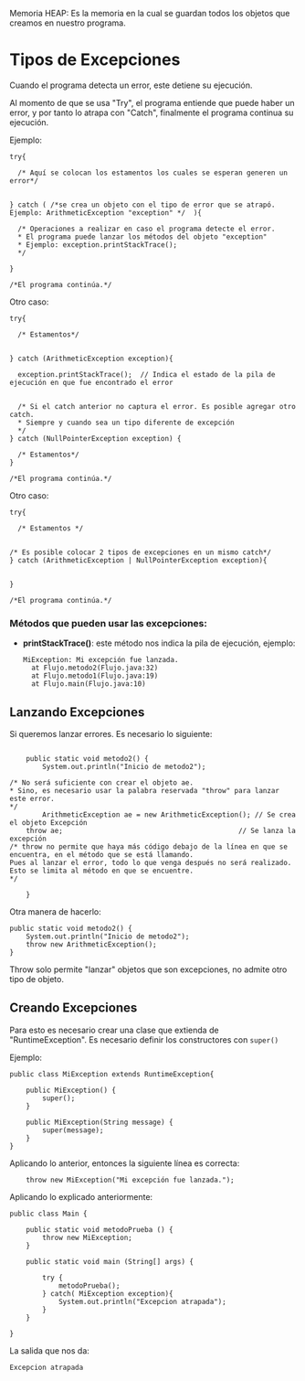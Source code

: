 Memoria HEAP:  Es la memoria en la cual se guardan todos los objetos que creamos en nuestro programa.


# Tipos de Excepciones

Cuando el programa detecta un error, este detiene su ejecución.

Al momento de que se usa "Try", el programa entiende que puede haber un error, y por tanto lo atrapa con "Catch", finalmente el programa continua su ejecución.

Ejemplo:

```
try{

  /* Aquí se colocan los estamentos los cuales se esperan generen un error*/


} catch ( /*se crea un objeto con el tipo de error que se atrapó. Ejemplo: ArithmeticException "exception" */  ){

  /* Operaciones a realizar en caso el programa detecte el error.
  * El programa puede lanzar los métodos del objeto "exception"
  * Ejemplo: exception.printStackTrace();
  */

}

/*El programa continúa.*/
```
Otro caso:

```
try{

  /* Estamentos*/


} catch (ArithmeticException exception){

  exception.printStackTrace();  // Indica el estado de la pila de ejecución en que fue encontrado el error


  /* Si el catch anterior no captura el error. Es posible agregar otro catch.
  * Siempre y cuando sea un tipo diferente de excepción
  */
} catch (NullPointerException exception) {

  /* Estamentos*/
}

/*El programa continúa.*/
```

Otro caso:

```
try{

  /* Estamentos */


/* Es posible colocar 2 tipos de excepciones en un mismo catch*/
} catch (ArithmeticException | NullPointerException exception){


} 

/*El programa continúa.*/
```

### Métodos que pueden usar las excepciones:

* **printStackTrace()**: este método nos indica la pila de ejecución, ejemplo:
  ```
  MiException: Mi excepción fue lanzada.
	at Flujo.metodo2(Flujo.java:32)
	at Flujo.metodo1(Flujo.java:19)
	at Flujo.main(Flujo.java:10)
  ``` 

## Lanzando Excepciones

Si queremos lanzar errores. Es necesario lo siguiente:

```

	public static void metodo2() {
		System.out.println("Inicio de metodo2");

/* No será suficiente con crear el objeto ae.
* Sino, es necesario usar la palabra reservada "throw" para lanzar este error.
*/
		ArithmeticException ae = new ArithmeticException(); // Se crea el objeto Excepción
    throw ae;                                           // Se lanza la excepción
/* throw no permite que haya más código debajo de la línea en que se encuentra, en el método que se está llamando.
Pues al lanzar el error, todo lo que venga después no será realizado. Esto se limita al método en que se encuentre.
*/
	
	}

```


Otra manera de hacerlo:

```
public static void metodo2() {
	System.out.println("Inicio de metodo2");
	throw new ArithmeticException();                                           
}

```

Throw solo permite "lanzar" objetos que son excepciones, no admite otro tipo de objeto.

## Creando Excepciones

Para esto es necesario crear una clase que extienda de "RuntimeException".
Es necesario definir los constructores con ```super()```

Ejemplo:

```
public class MiException extends RuntimeException{
	
	public MiException() {
		super();
	}

	public MiException(String message) {
		super(message);
	}
}
```

Aplicando lo anterior, entonces la siguiente línea es correcta:

```
	throw new MiException("Mi excepción fue lanzada.");
```

Aplicando lo explicado anteriormente:
```
public class Main {

	public static void metodoPrueba () {
		throw new MiException;
	}

	public static void main (String[] args) {

		try {
			metodoPrueba();
		} catch( MiException exception){
			System.out.println("Excepcion atrapada");
		}	
	}

}

```

La salida que nos da:

```
Excepcion atrapada
```





